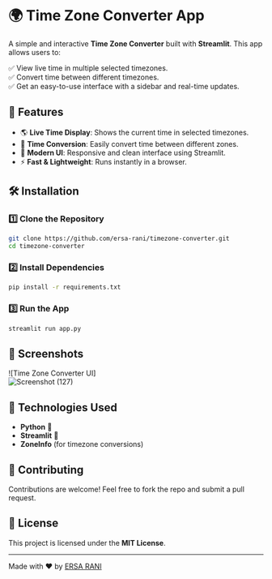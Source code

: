 # 🌍 Time Zone Converter App

A simple and interactive **Time Zone Converter** built with **Streamlit**. This app allows users to:

✅ View live time in multiple selected timezones.  
✅ Convert time between different timezones.  
✅ Get an easy-to-use interface with a sidebar and real-time updates.  

## 🚀 Features
- 🌎 **Live Time Display**: Shows the current time in selected timezones.
- 🔄 **Time Conversion**: Easily convert time between different zones.
- 🎨 **Modern UI**: Responsive and clean interface using Streamlit.
- ⚡ **Fast & Lightweight**: Runs instantly in a browser.

## 🛠 Installation
### 1️⃣ Clone the Repository
```bash
git clone https://github.com/ersa-rani/timezone-converter.git
cd timezone-converter
```

### 2️⃣ Install Dependencies
```bash
pip install -r requirements.txt
```

### 3️⃣ Run the App
```bash
streamlit run app.py
```

## 📸 Screenshots
![Time Zone Converter UI]  
![Screenshot (127)](https://github.com/user-attachments/assets/9f33f1b3-d66b-49ba-b827-6ffe684ca964)


## 📜 Technologies Used
- **Python** 🐍
- **Streamlit** 🎨
- **ZoneInfo** (for timezone conversions)

## 🤝 Contributing
Contributions are welcome! Feel free to fork the repo and submit a pull request.  

## 📄 License
This project is licensed under the **MIT License**.

---
Made with ❤️ by [ERSA RANI](https://github.com/ersa-rani)
